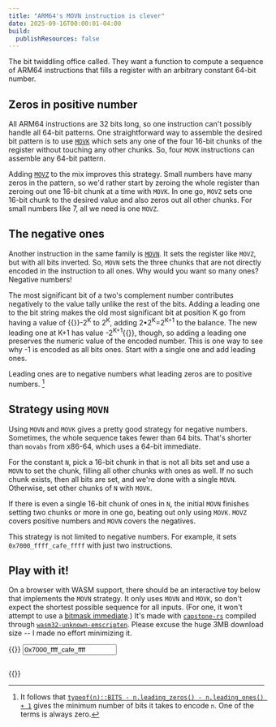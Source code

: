 ```yaml
---
title: "ARM64's MOVN instruction is clever"
date: 2025-09-16T00:00:01-04:00
build:
  publishResources: false
---
```


The bit twiddling office called. They want a function to compute a sequence of
ARM64 instructions that fills a register with an arbitrary constant 64-bit
number.

## Zeros in positive number

All ARM64 instructions are 32 bits long, so one instruction can't possibly
handle all 64-bit patterns. One straightforward way to assemble the desired bit
pattern is to use
[`MOVK`](https://developer.arm.com/documentation/ddi0602/2025-06/Base-Instructions/MOVK--Move-wide-with-keep-?lang=en)
which sets any one of the four 16-bit chunks of the register without touching
any other chunks. So, four `MOVK` instructions can assemble any 64-bit pattern.

Adding [`MOVZ`](https://developer.arm.com/documentation/ddi0602/2025-06/Base-Instructions/MOVZ--Move-wide-with-zero-?lang=en) to the mix improves this strategy. Small numbers have many zeros
in the pattern, so we'd rather start by zeroing the whole register than
zeroing out one 16-bit chunk at a time with `MOVK`. In one go, `MOVZ` sets one
16-bit chunk to the desired value and also zeros out all other chunks. For
small numbers like 7, all we need is one `MOVZ`.

## The negative ones

Another instruction in the same family is
[`MOVN`](https://developer.arm.com/documentation/ddi0602/2025-06/Base-Instructions/MOVN--Move-wide-with-NOT-?lang=en).
It sets the register like `MOVZ`, but with all bits inverted. So, `MOVN` sets
the three chunks that are not directly encoded in the instruction to all ones.
Why would you want so many ones? Negative numbers!

The most significant bit of a two's complement number contributes negatively to
the value tally unlike the rest of the bits. Adding a leading one to the bit
string makes the old most significant bit at position K go from having a value
of {{<html>}}-2<sup>K</sup> to 2<sup>K</sup>, adding
2•2<sup>K</sup>=2<sup>K+1</sup> to the balance. The new leading one at K+1 has
value -2<sup>K+1</sup>{{</html>}}, though, so adding a leading one preserves
the numeric value of the encoded number. This is one way to see why -1 is
encoded as all bits ones. Start with a single one and add leading ones.

Leading ones are to negative numbers what leading zeros are to positive
numbers. [^1]

[^1]: It follows that [`typeof(n)::BITS - n.leading_zeros() - n.leading_ones() + 1`](https://doc.rust-lang.org/std/primitive.u64.html#method.leading_zeros) gives the
minimum number of bits it takes to encode `n`. One of the terms
is always zero.

## Strategy using `MOVN`

Using `MOVN` and `MOVK` gives a pretty good strategy for negative numbers.
Sometimes, the whole sequence takes fewer than 64 bits. That's shorter
than `movabs` from x86-64, which uses a 64-bit immediate.

For the constant `N`, pick a 16-bit chunk in that is not all bits set and use a
`MOVN` to set the chunk, filling all other chunks with ones as well. If no such
chunk exists, then all bits are set, and we're done with a single `MOVN`.
Otherwise, set other chunks of `N` with `MOVK`.

If there is even a single 16-bit chunk of ones in `N`, the initial `MOVN`
finishes setting two chunks or more in one go, beating out only using `MOVK`.
`MOVZ` covers positive numbers and `MOVN` covers the negatives.

This strategy is not limited to negative numbers. For example, it
sets `0x7000_ffff_cafe_ffff` with just two instructions.

## Play with it!

On a browser with WASM support, there should be an interactive toy below that
implements the `MOVN` strategy. It only uses `MOVN` and `MOVK`, so
don't expect the shortest possible sequence for all inputs. (For one, it won't attempt to use
a [bitmask
immediate](https://dougallj.wordpress.com/2021/10/30/bit-twiddling-optimising-aarch64-logical-immediate-encoding-and-decoding/).)
It's made with [`capstone-rs`](https://github.com/capstone-rust/capstone-rs)
compiled through
[`wasm32-unknown-emscripten`](https://doc.rust-lang.org/stable/rustc/platform-support/wasm32-unknown-emscripten.html).
Please excuse the huge 3MB download size -- I made no effort minimizing it.

{{<html>}}
<input type="text" id="constantInput" value="0x7000_ffff_cafe_ffff"></input>
<br>
<pre id="disasmOutput"></pre>
<script>
    Module = {
        noExitRuntime: true,
        onRuntimeInitialized() {
            // XXX: Synced with RUST
            const DISASM_TEXT_SIZE = 0x400

            // Smoke test inputs:
            // * the unsigned and signed representation of boundary values 
            // * 0
            // * -0x8000_0000_0000_0000, 0x8000_0000_0000_0000
            // * -1, 0xffff_ffff_ffff_ffff
            // * Just-out-of-range values

            constantInput.addEventListener("input", event => {
                disasmOutput.textContent = "Failed to parse input as a number"
                let input = event.target.value
                input = input.trim()
                if (!input) return

                // Support underscore separators
                input = input.replace(/_/g, "")

                // BigInt doesn't support negative hex values like -0x8,
                // so we hack it in here. Doesn't support 0b and 0o.
                let neg_hex = input.match(/^-0x\p{Hex_Digit}+$/u)
                if (neg_hex) input = input.substring(1)
                try {
                    n = BigInt(input)
                } catch (_) {
                    return // already shown error above.
                }
                if (neg_hex) n = -n

                if (n > 0xffff_ffff_ffff_ffffn || n < -0x8000_0000_0000_0000n) {
                    disasmOutput.textContent = "Number is too big to encode in 64 bits"
                    return
                }

                let disasm = Module._malloc(DISASM_TEXT_SIZE)
                Module.ccall("disasm", "number", ["number", "number"], [n, disasm])
                let disasm_text = Module.UTF8ToString(disasm)
                Module._free(disasm)
                disasmOutput.textContent = disasm_text
            })
            constantInput.dispatchEvent(new InputEvent("input"))
        }
    }
</script>
<script src="/arm64_movn.js" defer></script>
{{</html>}}
